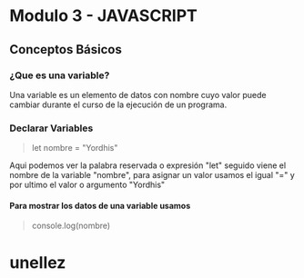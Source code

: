 # Modulo 3 - JAVASCRIPT

## Conceptos Básicos

### ¿Que es una variable?
Una variable es un elemento de datos con nombre cuyo valor puede cambiar durante el curso de la ejecución de un programa.

### Declarar Variables

> let nombre = "Yordhis"

Aqui podemos ver la palabra reservada o expresión "let"
seguido viene el nombre de la variable "nombre",
para asignar un valor usamos el igual "="
y por ultimo el valor o argumento "Yordhis"

#### Para mostrar los datos de una variable usamos
> console.log(nombre) 
# unellez
